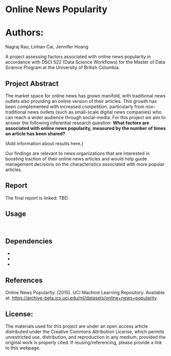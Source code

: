 # Online News Popularity

# Authors: 

Nagraj Rao, Linhan Cai, Jennifer Hoang

A project assessing factors associated with online news popularity in accordance with DSCI 522 (Data Science Workflows) for the Master of Data Science Program at the University of British Columbia.

## Project Abstract

The market space for online news has grown manifold, with traditional news outlets also providing an online version of their articles. This growth has been complemented with increased competition, particularly from non-traditional news outlets (such as small-scale digital news companies) who can reach a wider audience through social-media. For this project we aim to answer the following inferential research question: **What factors are associated with online news popularity, measured by the number of times an article has been shared?**. 

(Add information about results here.)

Our findings are relevant to news organizations that are interested in boosting traction of their online news articles and would help guide management decisions on the characteristics associated with more popular articles. 


## Report

The final report is linked: TBD

## Usage

```


```

## Dependencies

- 
- 
-

## References

Online News Popularity. (2015). UCI Machine Learning Repository. Available at: https://archive-beta.ics.uci.edu/ml/datasets/online+news+popularity.

## License:

The materials used for this project are under an open access article distributed under the Creative Commons Attribution License, which permits unrestricted use, distribution, and reproduction in any medium, provided the original work is properly cited. If reusing/referencing, please provide a link to this webpage.


